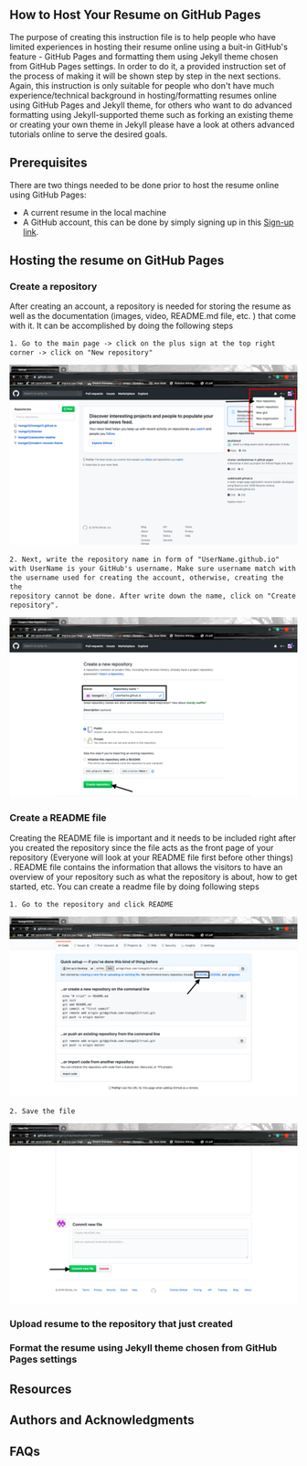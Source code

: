 ## How to Host Your Resume on GitHub Pages
 The purpose of creating this instruction file is to help people who have limited experiences in hosting their resume online using a buit-in GitHub's feature - GitHub Pages and formatting them using Jekyll theme chosen from GitHub Pages settings. In order to do it, a provided instruction set of the process of making it will be shown step by step in the next sections. Again, this instruction is only suitable for people who don't have much experience/technical background in hosting/formatting resumes online using GitHub Pages and Jekyll theme, for others who want to do advanced formatting using Jekyll-supported theme such as forking an existing theme or creating your own theme in Jekyll please have a look at others advanced tutorials online to serve the desired goals.

## Prerequisites
 There are two things needed to be done prior to host the resume online using GitHub Pages:
-  A current resume in the local machine
-  A GitHub account, this can be done by simply signing up in this [Sign-up link](https://github.com/join).

## Hosting the resume on GitHub Pages
### Create a repository
  After creating an account, a repository is needed for storing the resume as well as the documentation (images, video, README.md file, etc. ) that come with it. It can be accomplished by doing the following steps

    1. Go to the main page -> click on the plus sign at the top right corner -> click on "New repository"

![New repository](Images/createRepo.png)

    2. Next, write the repository name in form of "UserName.github.io" with UserName is your GitHub's username. Make sure username match with the username used for creating the account, otherwise, creating the the
    repository cannot be done. After write down the name, click on "Create repository".

![New repository](Images/RepoName.png)

### Create a README file
  Creating the README file is important and it needs to be included right after you created the repository since
  the file acts as the front page of your repository (Everyone will look at your README file first before other things)
  . README file contains the information that allows the visitors to have an overview of your repository such as what the repository is about, how to get started, etc. You can create a readme file by doing following steps

    1. Go to the repository and click README

![New file](Images/createREADME.png)

    2. Save the file

![New file](Images/saveREADME.png)


### Upload resume to the repository that just created

### Format the resume using Jekyll theme chosen from GitHub Pages settings





## Resources

## Authors and Acknowledgments

## FAQs
